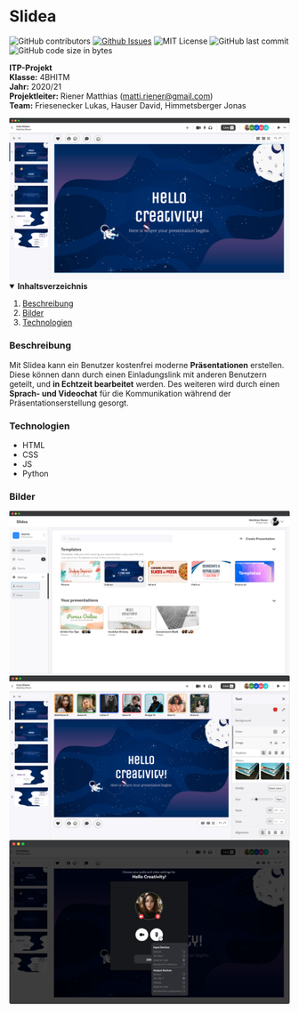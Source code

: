# Slidea




![GitHub contributors](https://img.shields.io/github/contributors/matthiasriener/slidea?style=for-the-badge)
[![Github Issues][github-issues-svg]][issues-url]
![MIT License](https://img.shields.io/github/license/othneildrew/Best-README-Template.svg?color=yellow&style=for-the-badge)
![GitHub last commit](https://img.shields.io/github/last-commit/matthiasriener/slidea?color=yellow&style=for-the-badge)
![GitHub code size in bytes](https://img.shields.io/github/languages/code-size/matthiasriener/slidea?color=yellow&style=for-the-badge)

**ITP-Projekt**<br>
**Klasse:** 4BHITM<br>
**Jahr:** 2020/21<br>
**Projektleiter:** Riener Matthias (matti.riener@gmail.com)<br>
**Team:** Friesenecker Lukas, Hauser David, Himmetsberger Jonas<br>

<img src="documentation/readme_src/img_title.png">

<details open="open">
  <summary><b>Inhaltsverzeichnis</b></summary>
  <ol>
    <li><a href="#Beschreibung">Beschreibung</a></li>
    <li><a href="#Bilder">Bilder</a></li>
    <li><a href="#Technologien">Technologien</a></li>
  </ol>
</details>

### Beschreibung
Mit Slidea kann ein Benutzer kostenfrei moderne **Präsentationen** erstellen. Diese können dann durch
einen Einladungslink mit anderen Benutzern geteilt, und **in Echtzeit bearbeitet** werden. Des weiteren
wird durch einen **Sprach- und Videochat** für die Kommunikation während der Präsentationserstellung
gesorgt.

### Technologien
* HTML
* CSS
* JS
* Python


### Bilder
<img src="documentation/readme_src/img_time_management.png">
<img src="documentation/readme_src/img_webview_editor.png">
<img src="documentation/readme_src/img_incoming_call.png">


[github-issues-svg]: https://img.shields.io/github/issues/matthiasriener/slidea?color=yellow&style=for-the-badge
[issues-url]: https://github.com/MatthiasRiener/Slidea/issues

